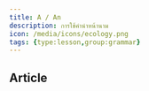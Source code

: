 ```yaml
---
title: A / An
description: การใช้คำนำหน้านาม
icon: /media/icons/ecology.png
tags: {type:lesson,group:grammar}
---
```


## Article